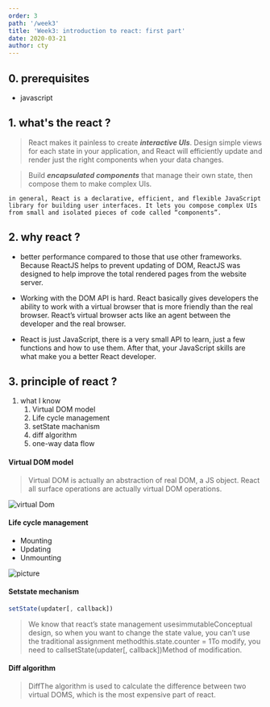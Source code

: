 ```yaml
---
order: 3
path: '/week3'
title: 'Week3: introduction to react: first part'
date: 2020-03-21
author: cty
---
```


## 0. prerequisites

- javascript

## 1. what's the react ?
> React makes it painless to create ***interactive UIs***. Design simple views for each state in your application, and React will efficiently update and render just the right components when your data changes.

> Build ***encapsulated components*** that manage their own state, then compose them to make complex UIs.

```text
in general, React is a declarative, efficient, and flexible JavaScript library for building user interfaces. It lets you compose complex UIs from small and isolated pieces of code called “components”.
```

## 2. why react ?
- better performance compared to those that use other frameworks. Because ReactJS helps to prevent updating of DOM, ReactJS was designed to help improve the total rendered pages from the website server.

- Working with the DOM API is hard. React basically gives developers the ability to work with a virtual browser that is more friendly than the real browser. React’s virtual browser acts like an agent between the developer and the real browser.

- React is just JavaScript, there is a very small API to learn, just a few functions and how to use them. After that, your JavaScript skills are what make you a better React developer. 

## 3. principle of react ?
1. what I know
   1. Virtual DOM model
   2. Life cycle management
   3. setState machanism
   4. diff algorithm
   5. one-way data flow

#### Virtual DOM model
>Virtual DOM is actually an abstraction of real DOM, a JS object. React all surface operations are actually virtual DOM operations.

![virtual Dom](https://imgs.developpaper.com/imgs/1613141974-5da55fd1d0911_articlex.png)


#### Life cycle management
- Mounting 
- Updating
- Unmounting

![picture](https://imgs.developpaper.com/imgs/3858602572-5da6e613d3cf2_articlex.png)


#### Setstate mechanism
```jsx
setState(updater[, callback])
```

>We know that react’s state management usesimmutableConceptual design, so when you want to change the state value, you can’t use the traditional assignment methodthis.state.counter = 1To modify, you need to callsetState(updater[, callback])Method of modification.


#### Diff algorithm
>DiffThe algorithm is used to calculate the difference between two virtual DOMS, which is the most expensive part of react.

